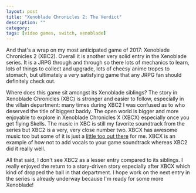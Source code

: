 ```yaml
---
layout: post
title: "Xenoblade Chronicles 2: The Verdict"
description: ""
category: 
tags: [video games, switch, xenoblade]
---
```


And that's a wrap on my most anticipated game of 2017: Xenoblade Chronicles 2 (XBC2). Overall it is another very solid entry in the Xenoblade series. It is a JRPG through and through so there lots of mechanics to learn, lots of things to collect and upgrade, lots of cheesy anime tropes to stomach, but ultimately a very satisfying game that any JRPG fan should definitely check out.

Where does this game sit amongst its Xenoblade siblings? The story in Xenoblade Chronicles (XBC) is stronger and easier to follow, especially in the villain department: many times during XBC2 I was confused as to who deserved the title of biggest baddy. The open world is bigger and more enjoyable to explore in Xenoblade Chronicles X (XBCX) especially once you get flying Skells. The music in XBC is still my favorite soundtrack from the series but XBC2 is a very, very close number two. XBCX has awesome music too but some of it is just a [little too out there][1] for me. XBCX is an example of how not to add vocals to your game soundtrack whereas XBC2 did it really well.

All that said, I don't see XBC2 as a lesser entry compared to its siblings. I really enjoyed the return to a story-driven story especially after XBCX which kind of dropped the ball in that department. I hope work on the next entry in the series is already underway because I'm ready for some more Xenoblade!

[1]: https://www.youtube.com/watch?v=xB6XKsE43KQ